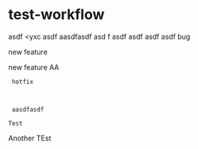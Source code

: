 # test-workflow

asdf
<yxc
asdf
aasdfasdf asd f
asdf asdf
asdf
asdf
 bug

     
 new feature

 new feature AA



     hotfix

     
     
     aasdfasdf

    Test
Another TEst
